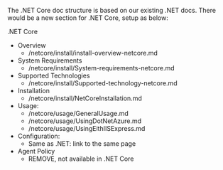 The .NET Core doc structure is based on our existing .NET docs.  There would be a new section for .NET Core, setup as below:

.NET Core

  * Overview
    - /netcore/install/install-overview-netcore.md
  * System Requirements 
    - /netcore/install/System-requirements-netcore.md
  * Supported Technologies
    - /netcore/install/Supported-technology-netcore.md
  * Installation 
    - /netcore/install/NetCoreInstallation.md
  * Usage:         
    - /netcore/usage/GeneralUsage.md
    - /netcore/usage/UsingDotNetAzure.md
    - /netcore/usage/UsingEithIISExpress.md
  * Configuration:
    - Same as .NET: link to the same page
  * Agent Policy
    - REMOVE, not available in .NET Core